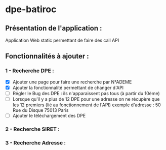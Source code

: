 # dpe-batiroc

## Présentation de l'application :
Application Web static permettant de faire des call API 

## Fonctionnalités à ajouter :

### 1 - Recherche DPE :
- [x] Ajouter une page pour faire une recherche par N°ADEME
- [x] Ajouter la fonctionnalité permettant de changer d'API
- [ ] Régler le Bug des DPE : ils n'apparaissent pas tous (à partir du 10ème)
- [ ] Lorsque qu'il y a plus de 12 DPE pour une adresse on ne récupère que les 12 premiers (lié au fonctionnement de l'API) exemple d'adresse : 50 Rue du Disque 75013 Paris
- [ ] Ajouter le téléchargement des DPE

### 2 - Recherche SIRET :

### 3 - Recherche Adresse :
